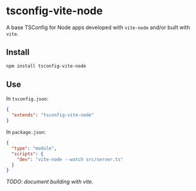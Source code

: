 # tsconfig-vite-node

A base TSConfig for Node apps developed with `vite-node` and/or built with `vite`.

## Install

```sh
npm install tsconfig-vite-node
```

## Use

In `tsconfig.json`:

```json
{
  "extends": "tsconfig-vite-node"
}
```

In `package.json`:

```json
{
  "type": "module",
  "scripts": {
    "dev": "vite-node --watch src/server.ts"
  }
}
```

_TODO: document building with vite._
